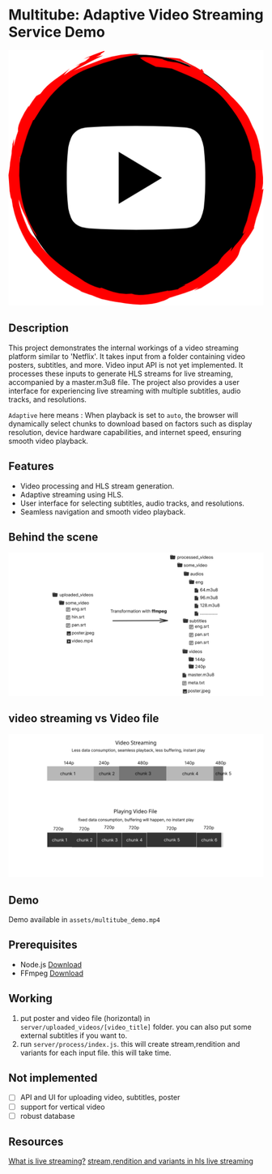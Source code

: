 # Multitube: Adaptive Video Streaming Service Demo

![Project Logo](/assets/logo.png)

## Description

This project demonstrates the internal workings of a video streaming platform similar to 'Netflix'. It takes input from a folder containing video posters, subtitles, and more. Video input API is not yet implemented. It processes these inputs to generate HLS streams for live streaming, accompanied by a master.m3u8 file. The project also provides a user interface for experiencing live streaming with multiple subtitles, audio tracks, and resolutions.

`Adaptive` here means : When playback is set to `auto`, the browser will dynamically select chunks to download based on factors such as display resolution, device hardware capabilities, and internet speed, ensuring smooth video playback.

## Features

- Video processing and HLS stream generation.
- Adaptive streaming using HLS.
- User interface for selecting subtitles, audio tracks, and resolutions.
- Seamless navigation and smooth video playback.

## Behind the scene

![Processing explained](/assets/Processing.jpg)

## video streaming vs Video file

![Streaming explained](/assets/Stream.jpg)

## Demo

Demo available in `assets/multitube_demo.mp4`

## Prerequisites

- Node.js [Download](https://nodejs.org/)
- FFmpeg [Download](https://ffmpeg.org/)

## Working

1. put poster and video file (horizontal) in `server/uploaded_videos/[video_title]` folder. you can also put some external subtitles if you want to.
2. run `server/process/index.js`. this will create stream,rendition and variants for each input file. this will take time.

## Not implemented

- [ ] API and UI for uploading video, subtitles, poster
- [ ] support for vertical video
- [ ] robust database

## Resources

[What is live streaming?](https://www.cloudflare.com/learning/video/what-is-live-streaming/)
[stream,rendition and variants in hls live streaming](https://www.perplexity.ai/search/9d38203e-fd90-4c44-bae7-1a567d503753?s=c)
